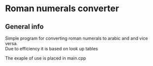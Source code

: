 # Roman numerals converter
## General info
Simple program for converting roman numerals to arabic and and vice versa.  
Due to efficiency it is based on look up tables

The exaple of use is placed in main.cpp
